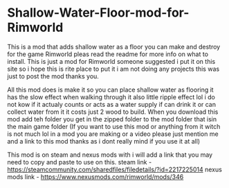 # Shallow-Water-Floor-mod-for-Rimworld
 This is a mod that adds shallow water as a floor you can make and destroy for the game Rimworld pleas read the readme for more info on what to install.
This is just a mod for Rimworld someone suggested i put it on this site so i hope this is rite place to put it i am not doing any projects this was just to post the mod thanks you.

All this mod does is make it so you can place shallow water as flooring it has the slow effect when walking through it also little ripple effect lol i do not kow if it actualy counts or acts as a water supply if can drink it or can collect water from it it costs just 2 wood to build.
When you download this mod add teh folder you get in the zipped folder to the mod folder that isin the main game folder
(If you want to use this mod or anything from it witch is not much lol in a mod you are making or a video please just mention me and a link to this mod thanks as i dont really mind if you use it at all)

This mod is on steam and nexus mods with i will add a link that you may need to copy and paste to use on this. steam link - https://steamcommunity.com/sharedfiles/filedetails/?id=2217225014 nexus mods link - https://www.nexusmods.com/rimworld/mods/346
